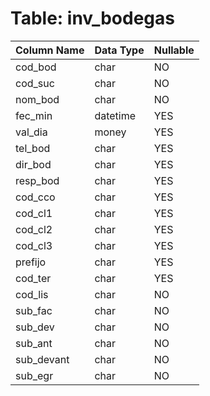 # Table: inv_bodegas

| Column Name | Data Type | Nullable |
|-------------|-----------|----------|
| cod_bod | char | NO |
| cod_suc | char | NO |
| nom_bod | char | NO |
| fec_min | datetime | YES |
| val_dia | money | YES |
| tel_bod | char | YES |
| dir_bod | char | YES |
| resp_bod | char | YES |
| cod_cco | char | YES |
| cod_cl1 | char | YES |
| cod_cl2 | char | YES |
| cod_cl3 | char | YES |
| prefijo | char | YES |
| cod_ter | char | YES |
| cod_lis | char | NO |
| sub_fac | char | NO |
| sub_dev | char | NO |
| sub_ant | char | NO |
| sub_devant | char | NO |
| sub_egr | char | NO |
